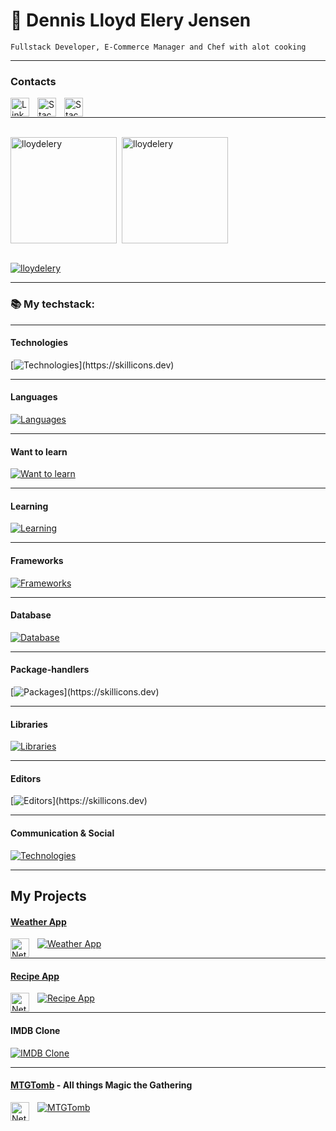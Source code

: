 # 🐊 Dennis Lloyd Elery Jensen

`Fullstack Developer, E-Commerce Manager and Chef with alot cooking`

---

### Contacts

<a href="https://www.linkedin.com/in/dennis-jensen-stockholm/">
<img align="left" alt="LinkedIn" width="30px" style="padding-right:10px;" src="https://cdn.jsdelivr.net/gh/devicons/devicon@latest/icons/linkedin/linkedin-original.svg" />
</a>
<a href="https://stackoverflow.com/users/23033980/lloyd-elery">
<img align="left" alt="StackOverflow" width="30px" style="padding-right:10px;" src="https://cdn.jsdelivr.net/gh/devicons/devicon@latest/icons/stackoverflow/stackoverflow-original.svg" />
</a>
<a href="https://discord.gg/8SRNuNXTXk">
<img align="left" alt="StackOverflow" width="30px" style="padding-right:10px;" src="https://www.svgrepo.com/show/353655/discord-icon.svg" />
</a>

</br>

---

</br>

<div align="left" style="display: flex; gap: 4px">
<img style="height: 170px" src="https://github-readme-stats.vercel.app/api/top-langs?username=lloydelery&show_icons=true&locale=en&layout=compact" alt="lloydelery" /></p>
<img style="height: 170px" src="https://github-readme-streak-stats.herokuapp.com/?user=lloydelery&" alt="lloydelery" /></p>
</div>

</br>

<p align="left"> <a href="https://github.com/ryo-ma/github-profile-trophy"><img src="https://github-profile-trophy.vercel.app/?username=LloydElery&ryo-ma&theme=juicyfresh&column=-1&margin-w=15&&margin-h=15&no-frame=true&no-bg=true" alt="lloydelery" /></a> </p>

---

### 📚 My techstack:

---
#### Technologies
[![Technologies](https://skillicons.dev/icons?i=bash,powershell,docker,git,github,windows,linux,ubuntu,vercel,vite,vscode,figma,)](https://skillicons.dev)

---
#### Languages
[![Languages](https://skillicons.dev/icons?i=html,css,js,ts,php,sqlite,jquery)](https://skillicons.dev)

---
#### Want to learn
[![Want to learn](https://skillicons.dev/icons?i=deno,firebase,ruby,rails,supabase,vue)](https://skillicons.dev)

---
#### Learning
[![Learning](https://skillicons.dev/icons?i=django,flask,py,rabbitmq,redux)](https://skillicons.dev)

---
#### Frameworks
[![Frameworks](https://skillicons.dev/icons?i=angular,nextjs,react,laravel,express)](https://skillicons.dev)

---
#### Database
[![Database](https://skillicons.dev/icons?i=mysql,mongodb,postgres)](https://skillicons.dev)

---
#### Package-handlers
[![Packages](https://skillicons.dev/icons?i=npm,pnpm,bun,)](https://skillicons.dev)

---
#### Libraries
[![Libraries](https://skillicons.dev/icons?i=bootstrap,sass,failwind)](https://skillicons.dev)

---
#### Editors
[![Editors](https://skillicons.dev/icons?i=obsidian,md,norton,)](https://skillicons.dev)

---
#### Communication & Social
[![Technologies](https://skillicons.dev/icons?i=discord,stackoverflow)](https://skillicons.dev)

---

## My Projects
#### [Weather App](https://wwwapp.netlify.app/)

[![Weather App](https://skillicons.dev/icons?i=ts,react,tailwind)](https://skillicons.dev)
<img align="left" alt="Netlify" width="30px" style="padding-right:10px;" src="https://cdn.jsdelivr.net/gh/devicons/devicon@latest/icons/netlify/netlify-original.svg" />

---

#### [Recipe App](https://happiermeal.netlify.app)

[![Recipe App](https://skillicons.dev/icons?i=ts,angular,tailwind)](https://skillicons.dev)
<img align="left" alt="Netlify" width="30px" style="padding-right:10px;" src="https://cdn.jsdelivr.net/gh/devicons/devicon@latest/icons/netlify/netlify-original.svg" />

---

#### IMDB Clone

[![IMDB Clone](https://skillicons.dev/icons?i=php,laravel,tailwind,vercel)](https://skillicons.dev)

---

#### [MTGTomb](https://mtg-tomb.netlify.app/) - All things Magic the Gathering

[![MTGTomb](https://skillicons.dev/icons?i=ts,react,tailwind,nodejs,mongodb,express)](https://skillicons.dev)
<img align="left" alt="Netlify" width="30px" style="padding-right:10px;" src="https://cdn.jsdelivr.net/gh/devicons/devicon@latest/icons/netlify/netlify-original.svg" />

